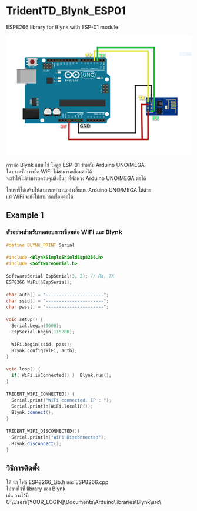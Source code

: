 # TridentTD_Blynk_ESP01
ESP8266 library for Blynk with ESP-01 module

![Arduino_ESP01.png](Arduino_ESP01.png)

การต่อ Blynk แบบ ใช้ โมดูล ESP-01 ร่วมกับ Arduino UNO/MEGA  
ในบางครั้งการเมื่อ WiFi ไม่สามารถเชื่อมต่อได้  
จะทำให้ไม่สามารถควบคุมสิ่งอื่นๆ ที่ต่อพ่วง Arduino UNO/MEGA ต่อได้  

ไลบรารี้ได้เสริมให้สามารถทำงานอย่างอื่นบน Arduino UNO/MEGA ได้ด้วย  
แม้ WiFi จะยังไม่สามารถเชื่อมต่อได้  

## Example 1
### ตัวอย่างสำหรับทดสอบการเชื่อมต่อ WiFi และ Blynk

```cpp
#define BLYNK_PRINT Serial

#include <BlynkSimpleShieldEsp8266.h>
#include <SoftwareSerial.h>

SoftwareSerial EspSerial(3, 2); // RX, TX
ESP8266 WiFi(&EspSerial);

char auth[] = "----------------------";
char ssid[] = "----------------------";
char pass[] = "----------------------";

void setup() {
  Serial.begin(9600);
  EspSerial.begin(115200);

  WiFi.begin(ssid, pass);
  Blynk.config(WiFi, auth);
}

void loop() {
  if( WiFi.isConnected() )  Blynk.run();
}

TRIDENT_WIFI_CONNECTED() {
  Serial.print("WiFi connected. IP : ");
  Serial.println(WiFi.localIP());
  Blynk.connect();
}

TRIDENT_WIFI_DISCONNECTED(){
  Serial.println("WiFi Disconnected");  
  Blynk.disconnect();
}

```
## วิธีการติดตั้ง
ให้ นำ ไฟล์ ESP8266_Lib.h และ ESP8266.cpp  
ไปวางไว้ที่ library ของ Blynk  
เช่น วางไว้ที่  
C:\Users\[YOUR_LOGIN]\Documents\Arduino\libraries\Blynk\src\  
